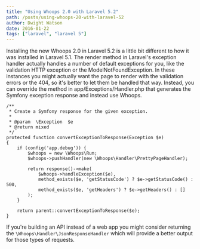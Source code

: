 ```yaml
---
title: "Using Whoops 2.0 with Laravel 5.2"
path: /posts/using-whoops-20-with-laravel-52
author: Dwight Watson
date: 2016-01-22
tags: ["laravel", "laravel 5"]
---
```


Installing the new Whoops 2.0 in Laravel 5.2 is a little bit different to how it was installed in Laravel 5.1. The render method in Laravel's exception handler actually handles a number of default exceptions for you, like the validation HTTP exception or the ModelNotFoundException. In these instances you might actually want the page to render with the validation errors or the 404, so it's better to let them be handled that way. Instead, you can override the method in app/Exceptions/Handler.php that generates the Symfony exception response and instead use Whoops.

```
/**
 * Create a Symfony response for the given exception.
 *
 * @param  \Exception  $e
 * @return mixed
 */
protected function convertExceptionToResponse(Exception $e)
{
    if (config('app.debug')) {
        $whoops = new \Whoops\Run;
        $whoops->pushHandler(new \Whoops\Handler\PrettyPageHandler);

        return response()->make(
            $whoops->handleException($e),
            method_exists($e, 'getStatusCode') ? $e->getStatusCode() : 500,
            method_exists($e, 'getHeaders') ? $e->getHeaders() : []
        );
    }

    return parent::convertExceptionToResponse($e);
}
```

If you're building an API instead of a web app you might consider returning the `\Whoops\Handler\JsonResponseHandler` which will provide a better output for those types of requests.
